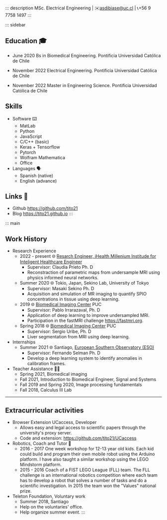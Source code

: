 ::: description
MSc. Electrical Engineering \| ✉️<asdibiase@uc.cl> \| 📞️+56 9 7758 1497
:::

::: sidebar
## Education 🎓️

-   June 2020 Bs in Biomedical Engineering. Pontificia Universidad
    Católica de Chile

-   November 2022 Electrical Engineering. Pontificia Universidad
    Católica de Chile

-   November 2022 Master in Engineering Science. Pontificia Universidad
    Católica de Chile

## Skills

-   Software ⌨️
    -   MatLab
    -   Python
    -   JavaScript
    -   C/C++ (basic)
    -   Keras + Tensorflow
    -   Pytorch
    -   Wolfram Mathematica
    -   Office
-   Languages 🗣️
    -   Spanish (native)
    -   English (advance)

## Links 🔗️

-   Github <https://github.com/tito21>
-   Blog <https://tito21.github.io>
:::

::: main
## Work History

-   Research Experience
    -   2022 - present 🌐️ [Resarch Engineer, iHealth Millenium Institude
        for Inteligent Healthcare Engineer](http://i-health.cl/)
        -   Supervisor: Claudia Prieto Ph. D
        -   Reconstraction of parametric maps from undersample MRI using
            physics informed neural networks.
    -   Summer 2020 🌐️ Tokio, Japan, Sekino Lab, University of Tokyo
        -   Supervisor: Masaki Sekino Ph. D
        -   Acquisition and simulation of MR imaging to quantify SPIO
            concentrations in tissue using deep learning.
    -   2019 🌐️ [Biomedical Imaging
        Center](https://centroimagenesbiomedicas.uc.cl) PUC
        -   Supervisor: Pablo Irrarazaval, Ph. D
        -   Application of deep learning to improve undersampled MRI.
        -   Participation in the fastMRI challenge
            <https://fastmri.org>.
    -   Spring 2018 🌐️ [Biomedical Imaging
        Center](https://centroimagenesbiomedicas.uc.cl) PUC
        -   Supervisor: Sergio Uribe, Ph. D
        -   Liver segmentation from MRI using deep learning.
-   Internships
    -   Summer 2021 🌐️ Santiago, [European Southern Observatory
        (ESO)](https://www.eso.org)
        -   Supervisor: Fernando Selman Ph. D
        -   Develop a deep learning system to identify anomalies in
            calibration frames.
-   Teacher Assistance 👨‍🏫️
    -   Spring 2021, Biomedical imaging
    -   Fall 2021, Introduction to Biomedical Engineer, Signal and
        Systems
    -   Fall 2019 and Spring 2020, Image processing fundamentals
    -   Fall 2018, Calculus III Lab

------------------------------------------------------------------------

## Extracurricular activities

-   Browser Extension UCaccess, Developer
    -   Allows easy and legal access to scientific papers through the
        university's proxy server.
    -   Code and extension: <https://github.com/tito21/UCaccess>
-   Robotics, Coach and Tutor 🤖️
    -   2016 - 2017 One week workshop for 12-13 year old kids. Each kid
        could build and program their own mobile robot using the Arduino
        platform. I have also taught a similar workshop using the LEGO
        Mindstorm platform.
    -   2015 - 2016 Coach of a FIST LEGO League (FLL) team. The FLL
        challenge is an international robotics competition where each
        team has to develop a robot that solves a number of tasks and do
        a scientific investigation. In 2015 the team won the "Values"
        national prize.
-   Teleton Foundation, Voluntary work
    -   Summer 2018, Santiago
    -   Help on the voluntaries' office.
    -   Help organize summer event.
:::

